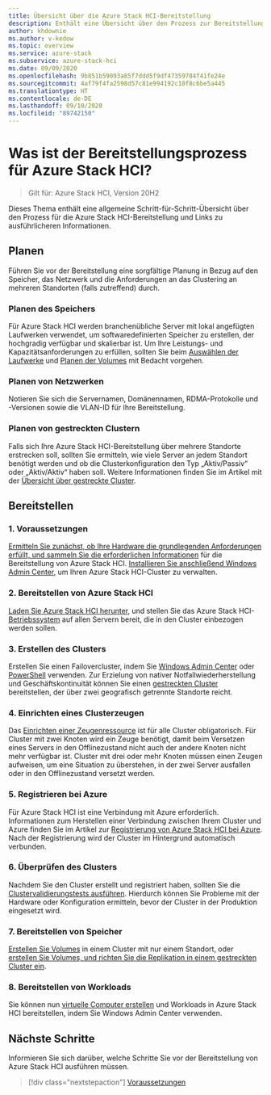 ```yaml
---
title: Übersicht über die Azure Stack HCI-Bereitstellung
description: Enthält eine Übersicht über den Prozess zur Bereitstellung von Azure Stack HCI.
author: khdownie
ms.author: v-kedow
ms.topic: overview
ms.service: azure-stack
ms.subservice: azure-stack-hci
ms.date: 09/09/2020
ms.openlocfilehash: 9b851b59093a85f7ddd5f9df47359784f41fe24e
ms.sourcegitcommit: 4af79f4fa2598d57c81e994192c10f8c6be5a445
ms.translationtype: HT
ms.contentlocale: de-DE
ms.lasthandoff: 09/10/2020
ms.locfileid: "89742150"
---
```

# <a name="what-is-the-deployment-process-for-azure-stack-hci"></a>Was ist der Bereitstellungsprozess für Azure Stack HCI?

> Gilt für: Azure Stack HCI, Version 20H2

Dieses Thema enthält eine allgemeine Schritt-für-Schritt-Übersicht über den Prozess für die Azure Stack HCI-Bereitstellung und Links zu ausführlicheren Informationen.

## <a name="plan"></a>Planen

Führen Sie vor der Bereitstellung eine sorgfältige Planung in Bezug auf den Speicher, das Netzwerk und die Anforderungen an das Clustering an mehreren Standorten (falls zutreffend) durch.

### <a name="plan-storage"></a>Planen des Speichers

Für Azure Stack HCI werden branchenübliche Server mit lokal angefügten Laufwerken verwendet, um softwaredefinierten Speicher zu erstellen, der hochgradig verfügbar und skalierbar ist. Um Ihre Leistungs- und Kapazitätsanforderungen zu erfüllen, sollten Sie beim [Auswählen der Laufwerke](../concepts/choose-drives.md) und [Planen der Volumes](../concepts/plan-volumes.md) mit Bedacht vorgehen.

### <a name="plan-networking"></a>Planen von Netzwerken

Notieren Sie sich die Servernamen, Domänennamen, RDMA-Protokolle und -Versionen sowie die VLAN-ID für Ihre Bereitstellung.

### <a name="plan-stretched-clusters"></a>Planen von gestreckten Clustern

Falls sich Ihre Azure Stack HCI-Bereitstellung über mehrere Standorte erstrecken soll, sollten Sie ermitteln, wie viele Server an jedem Standort benötigt werden und ob die Clusterkonfiguration den Typ „Aktiv/Passiv“ oder „Aktiv/Aktiv“ haben soll. Weitere Informationen finden Sie im Artikel mit der [Übersicht über gestreckte Cluster](../concepts/stretched-clusters.md).

## <a name="deploy"></a>Bereitstellen

### <a name="1-before-you-begin"></a>1. Voraussetzungen

[Ermitteln Sie zunächst, ob Ihre Hardware die grundlegenden Anforderungen erfüllt, und sammeln Sie die erforderlichen Informationen](before-you-start.md) für die Bereitstellung von Azure Stack HCI. [Installieren Sie anschließend Windows Admin Center](/windows-server/manage/windows-admin-center/deploy/install), um Ihren Azure Stack HCI-Cluster zu verwalten.

### <a name="2-deploy-azure-stack-hci"></a>2. Bereitstellen von Azure Stack HCI

[Laden Sie Azure Stack HCI herunter](https://azure.microsoft.com/en-us/products/azure-stack/hci/hci-download/), und stellen Sie das Azure Stack HCI-[Betriebssystem](operating-system.md) auf allen Servern bereit, die in den Cluster einbezogen werden sollen.

### <a name="3-create-the-cluster"></a>3. Erstellen des Clusters

Erstellen Sie einen Failovercluster, indem Sie [Windows Admin Center](create-cluster.md) oder [PowerShell](create-cluster-powershell.md) verwenden. Zur Erzielung von nativer Notfallwiederherstellung und Geschäftskontinuität können Sie einen [gestreckten Cluster](../concepts/stretched-clusters.md) bereitstellen, der über zwei geografisch getrennte Standorte reicht.

### <a name="4-set-up-a-cluster-witness"></a>4. Einrichten eines Clusterzeugen

Das [Einrichten einer Zeugenressource](witness.md) ist für alle Cluster obligatorisch. Für Cluster mit zwei Knoten wird ein Zeuge benötigt, damit beim Versetzen eines Servers in den Offlinezustand nicht auch der andere Knoten nicht mehr verfügbar ist. Cluster mit drei oder mehr Knoten müssen einen Zeugen aufweisen, um eine Situation zu überstehen, in der zwei Server ausfallen oder in den Offlinezustand versetzt werden. 

### <a name="5-register-with-azure"></a>5. Registrieren bei Azure

Für Azure Stack HCI ist eine Verbindung mit Azure erforderlich. Informationen zum Herstellen einer Verbindung zwischen Ihrem Cluster und Azure finden Sie im Artikel zur [Registrierung von Azure Stack HCI bei Azure](register-with-azure.md). Nach der Registrierung wird der Cluster im Hintergrund automatisch verbunden.

### <a name="6-validate-the-cluster"></a>6. Überprüfen des Clusters

Nachdem Sie den Cluster erstellt und registriert haben, sollten Sie die [Clustervalidierungstests ausführen](validate.md). Hierdurch können Sie Probleme mit der Hardware oder Konfiguration ermitteln, bevor der Cluster in der Produktion eingesetzt wird.

### <a name="7-deploy-storage"></a>7. Bereitstellen von Speicher

[Erstellen Sie Volumes](../manage/create-volumes.md) in einem Cluster mit nur einem Standort, oder [erstellen Sie Volumes, und richten Sie die Replikation in einem gestreckten Cluster ein](../manage/create-stretched-volumes.md).

### <a name="8-deploy-workloads"></a>8. Bereitstellen von Workloads

Sie können nun [virtuelle Computer erstellen](../manage/vm.md) und Workloads in Azure Stack HCI bereitstellen, indem Sie Windows Admin Center verwenden.

## <a name="next-steps"></a>Nächste Schritte

Informieren Sie sich darüber, welche Schritte Sie vor der Bereitstellung von Azure Stack HCI ausführen müssen.

> [!div class="nextstepaction"]
> [Voraussetzungen](before-you-start.md)
